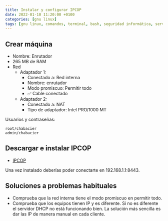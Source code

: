```yaml
---
title: Instalar y configurar IPCOP
date: 2022-01-10 11:20:00 +0100
categories: [gnu linux]
tags: [gnu linux, comandos, terminal, bash, seguridad informática, servicios en red]
---
```


## Crear máquina

- Nombre: Enrutador
- 265 MB de RAM
- Red
    - Adaptador 1:
        - Conectado a: Red interna 
        - Nombre: enrutador
        - Modo promiscuo: Permitir todo
        - ✅ Cable conectado
    - Adaptador 2:
        - Conectado a: NAT
        - Tipo de adaptador: Intel PRO/1000 MT

Usuarios y contraseñas:

```
root/chabacier
admin/chabacier
```

## Descargar e instalar IPCOP

- [IPCOP](https://www.ipcop.org/download.html)

Una vez instalado deberías poder conectarte en 192.168.1.1:8443.

## Soluciones a problemas habituales

- Comprueba que la red interna tiene el modo promiscuo en permitir todo.
- Comprueba que los equipos tienen IP y es diferente. Si no es diferente el servidor DHCP no está funcionando bien. La solución más sencilla es dar las IP de manera manual en cada cliente.
